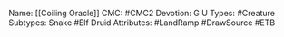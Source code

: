 Name: [[Coiling Oracle]]
CMC: #CMC2
Devotion: G U 
Types: #Creature
Subtypes: Snake #Elf Druid
Attributes: #LandRamp #DrawSource #ETB
